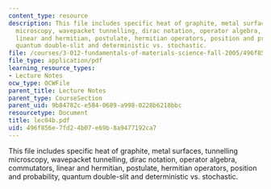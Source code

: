 ```yaml
---
content_type: resource
description: This file includes specific heat of graphite, metal surfaces, tunnelling
  microscopy, wavepacket tunnelling, dirac notation, operator algebra, commutators,
  linear and hermitian, postulate, hermitian operators, position and probability,
  quantum double-slit and deterministic vs. stochastic.
file: /courses/3-012-fundamentals-of-materials-science-fall-2005/496f856e7fd24b07e69b8a9477192ca7_lec04b.pdf
file_type: application/pdf
learning_resource_types:
- Lecture Notes
ocw_type: OCWFile
parent_title: Lecture Notes
parent_type: CourseSection
parent_uid: 9b84782c-e584-0689-a998-0228b6218bbc
resourcetype: Document
title: lec04b.pdf
uid: 496f856e-7fd2-4b07-e69b-8a9477192ca7
---
```

This file includes specific heat of graphite, metal surfaces, tunnelling microscopy, wavepacket tunnelling, dirac notation, operator algebra, commutators, linear and hermitian, postulate, hermitian operators, position and probability, quantum double-slit and deterministic vs. stochastic.

